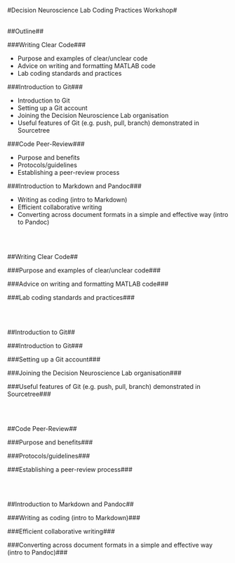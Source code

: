 #Decision Neuroscience Lab Coding Practices Workshop#
<br/><br/>

##Outline##

###Writing Clear Code###

* Purpose and examples of clear/unclear code
* Advice on writing and formatting MATLAB code
* Lab coding standards and practices


###Introduction to Git###

* Introduction to Git
* Setting up a Git account
* Joining the Decision Neuroscience Lab organisation
* Useful features of Git (e.g. push, pull, branch) demonstrated in Sourcetree


###Code Peer-Review###

* Purpose and benefits
* Protocols/guidelines
* Establishing a peer-review process


###Introduction to Markdown and Pandoc###

* Writing as coding (intro to Markdown)
* Efficient collaborative writing
* Converting across document formats in a simple and effective way (intro to Pandoc)

<br/><br/>

##Writing Clear Code##

###Purpose and examples of clear/unclear code###


###Advice on writing and formatting MATLAB code###


###Lab coding standards and practices###


<br/><br/>

##Introduction to Git##

###Introduction to Git###

###Setting up a Git account###

###Joining the Decision Neuroscience Lab organisation###

###Useful features of Git (e.g. push, pull, branch) demonstrated in Sourcetree### 

<br/><br/>

##Code Peer-Review##

###Purpose and benefits###



###Protocols/guidelines###



###Establishing a peer-review process###




<br/><br/>

##Introduction to Markdown and Pandoc##
 
###Writing as coding (intro to Markdown)###



###Efficient collaborative writing###



###Converting across document formats in a simple and effective way (intro to Pandoc)###
 



